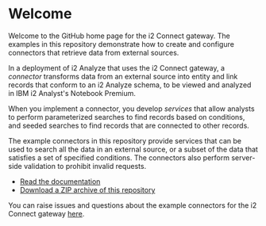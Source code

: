 # Welcome

Welcome to the GitHub home page for the i2 Connect gateway. The examples in
this repository demonstrate how to create and configure connectors that
retrieve data from external sources.

In a deployment of i2 Analyze that uses the i2 Connect gateway, a _connector_
transforms data from an external source into entity and link records that
conform to an i2 Analyze schema, to be viewed and analyzed in IBM i2 Analyst's
Notebook Premium.

When you implement a connector, you develop _services_ that allow analysts to
perform parameterized searches to find records based on conditions, and
seeded searches to find records that are connected to other records.

The example connectors in this repository provide services that can be used to
search all the data in an external source, or a subset of the data that
satisfies a set of specified conditions. The connectors also perform
server-side validation to prohibit invalid requests.

- [Read the documentation](http://ibm-i2.github.io/analyze-connect/index.html)
- [Download a ZIP archive of this repository](https://github.com/IBM-i2/analyze-connect/releases)

You can raise issues and questions about the example connectors for the i2
Connect gateway [here](https://github.com/IBM-i2/analyze-connect/issues).
